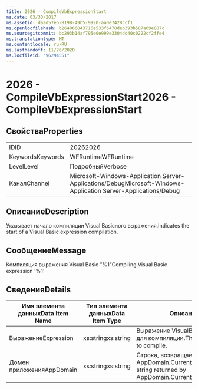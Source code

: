 ```yaml
---
title: 2026 - CompileVbExpressionStart
ms.date: 03/30/2017
ms.assetid: daad57eb-8198-49b5-9920-aa0e7428ccf1
ms.openlocfilehash: b264066043716e533f6478deb393b587a69e087c
ms.sourcegitcommit: bc293b14af795e0e999e3304dd40c0222cf2ffe4
ms.translationtype: MT
ms.contentlocale: ru-RU
ms.lasthandoff: 11/26/2020
ms.locfileid: "96294551"
---
```

# <a name="2026---compilevbexpressionstart"></a><span data-ttu-id="e8e1d-102">2026 - CompileVbExpressionStart</span><span class="sxs-lookup"><span data-stu-id="e8e1d-102">2026 - CompileVbExpressionStart</span></span>

## <a name="properties"></a><span data-ttu-id="e8e1d-103">Свойства</span><span class="sxs-lookup"><span data-stu-id="e8e1d-103">Properties</span></span>  
  
|||  
|-|-|  
|<span data-ttu-id="e8e1d-104">ID</span><span class="sxs-lookup"><span data-stu-id="e8e1d-104">ID</span></span>|<span data-ttu-id="e8e1d-105">2026</span><span class="sxs-lookup"><span data-stu-id="e8e1d-105">2026</span></span>|  
|<span data-ttu-id="e8e1d-106">Keywords</span><span class="sxs-lookup"><span data-stu-id="e8e1d-106">Keywords</span></span>|<span data-ttu-id="e8e1d-107">WFRuntime</span><span class="sxs-lookup"><span data-stu-id="e8e1d-107">WFRuntime</span></span>|  
|<span data-ttu-id="e8e1d-108">Level</span><span class="sxs-lookup"><span data-stu-id="e8e1d-108">Level</span></span>|<span data-ttu-id="e8e1d-109">Подробный</span><span class="sxs-lookup"><span data-stu-id="e8e1d-109">Verbose</span></span>|  
|<span data-ttu-id="e8e1d-110">Канал</span><span class="sxs-lookup"><span data-stu-id="e8e1d-110">Channel</span></span>|<span data-ttu-id="e8e1d-111">Microsoft-Windows-Application Server-Applications/Debug</span><span class="sxs-lookup"><span data-stu-id="e8e1d-111">Microsoft-Windows-Application Server-Applications/Debug</span></span>|  
  
## <a name="description"></a><span data-ttu-id="e8e1d-112">Описание</span><span class="sxs-lookup"><span data-stu-id="e8e1d-112">Description</span></span>  

 <span data-ttu-id="e8e1d-113">Указывает начало компиляции Visual Basicного выражения.</span><span class="sxs-lookup"><span data-stu-id="e8e1d-113">Indicates the start of a Visual Basic expression compilation.</span></span>  
  
## <a name="message"></a><span data-ttu-id="e8e1d-114">Сообщение</span><span class="sxs-lookup"><span data-stu-id="e8e1d-114">Message</span></span>  

 <span data-ttu-id="e8e1d-115">Компиляция выражения Visual Basic "%1"</span><span class="sxs-lookup"><span data-stu-id="e8e1d-115">Compiling Visual Basic expression '%1'</span></span>  
  
## <a name="details"></a><span data-ttu-id="e8e1d-116">Сведения</span><span class="sxs-lookup"><span data-stu-id="e8e1d-116">Details</span></span>  
  
|<span data-ttu-id="e8e1d-117">Имя элемента данных</span><span class="sxs-lookup"><span data-stu-id="e8e1d-117">Data Item Name</span></span>|<span data-ttu-id="e8e1d-118">Тип элемента данных</span><span class="sxs-lookup"><span data-stu-id="e8e1d-118">Data Item Type</span></span>|<span data-ttu-id="e8e1d-119">Описание</span><span class="sxs-lookup"><span data-stu-id="e8e1d-119">Description</span></span>|  
|--------------------|--------------------|-----------------|  
|<span data-ttu-id="e8e1d-120">Выражение</span><span class="sxs-lookup"><span data-stu-id="e8e1d-120">Expression</span></span>|<span data-ttu-id="e8e1d-121">xs:string</span><span class="sxs-lookup"><span data-stu-id="e8e1d-121">xs:string</span></span>|<span data-ttu-id="e8e1d-122">Выражение VisualBasic, предназначенное для компиляции.</span><span class="sxs-lookup"><span data-stu-id="e8e1d-122">The VisualBasic expression to compile.</span></span>|  
|<span data-ttu-id="e8e1d-123">Домен приложения</span><span class="sxs-lookup"><span data-stu-id="e8e1d-123">AppDomain</span></span>|<span data-ttu-id="e8e1d-124">xs:string</span><span class="sxs-lookup"><span data-stu-id="e8e1d-124">xs:string</span></span>|<span data-ttu-id="e8e1d-125">Строка, возвращаемая AppDomain.CurrentDomain.FriendlyName.</span><span class="sxs-lookup"><span data-stu-id="e8e1d-125">The string returned by AppDomain.CurrentDomain.FriendlyName.</span></span>|
